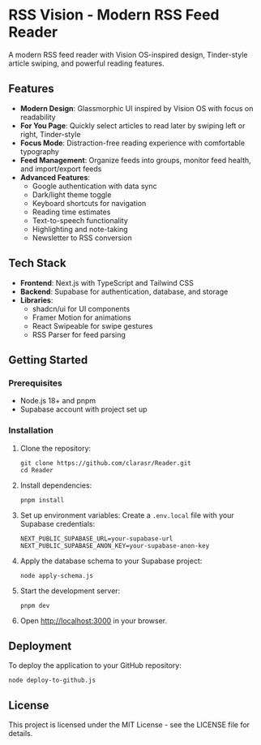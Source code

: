 # RSS Vision - Modern RSS Feed Reader

A modern RSS feed reader with Vision OS-inspired design, Tinder-style article swiping, and powerful reading features.

## Features

- **Modern Design**: Glassmorphic UI inspired by Vision OS with focus on readability
- **For You Page**: Quickly select articles to read later by swiping left or right, Tinder-style
- **Focus Mode**: Distraction-free reading experience with comfortable typography
- **Feed Management**: Organize feeds into groups, monitor feed health, and import/export feeds
- **Advanced Features**:
  - Google authentication with data sync
  - Dark/light theme toggle
  - Keyboard shortcuts for navigation
  - Reading time estimates
  - Text-to-speech functionality
  - Highlighting and note-taking
  - Newsletter to RSS conversion

## Tech Stack

- **Frontend**: Next.js with TypeScript and Tailwind CSS
- **Backend**: Supabase for authentication, database, and storage
- **Libraries**:
  - shadcn/ui for UI components
  - Framer Motion for animations
  - React Swipeable for swipe gestures
  - RSS Parser for feed parsing

## Getting Started

### Prerequisites

- Node.js 18+ and pnpm
- Supabase account with project set up

### Installation

1. Clone the repository:
   ```
   git clone https://github.com/clarasr/Reader.git
   cd Reader
   ```

2. Install dependencies:
   ```
   pnpm install
   ```

3. Set up environment variables:
   Create a `.env.local` file with your Supabase credentials:
   ```
   NEXT_PUBLIC_SUPABASE_URL=your-supabase-url
   NEXT_PUBLIC_SUPABASE_ANON_KEY=your-supabase-anon-key
   ```

4. Apply the database schema to your Supabase project:
   ```
   node apply-schema.js
   ```

5. Start the development server:
   ```
   pnpm dev
   ```

6. Open [http://localhost:3000](http://localhost:3000) in your browser.

## Deployment

To deploy the application to your GitHub repository:

```
node deploy-to-github.js
```

## License

This project is licensed under the MIT License - see the LICENSE file for details.
